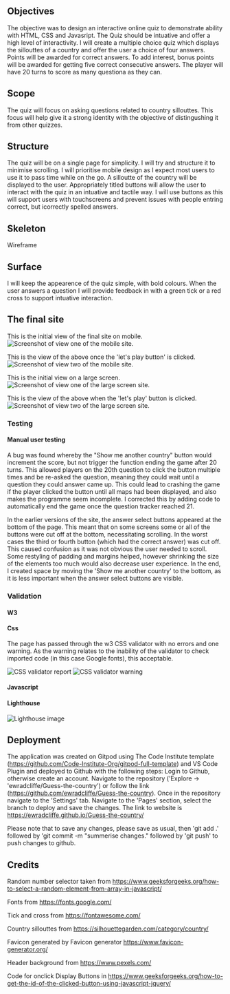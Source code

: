 ## Objectives
The objective was to design an interactive online quiz to demonstrate ability with HTML, CSS and Javasript. The Quiz should be intuative and offer a high level of interactivity.
I will create a multiple choice quiz which displays the sillouttes of a country and offer the user a choice of four answers. Points will be awarded for correct answers. To add interest, bonus points will be awarded for getting five correct consecutive answers. The player will have 20 turns to score as many questiona as they can.

## Scope
The quiz will focus on asking questions related to country sillouttes. This focus will help give it a strong identity with the objective of distingushing it from other quizzes.

## Structure
The quiz will be on a single page for simplicity. I will try and structure it to minimise scrolling. I will prioritise mobile design as I expect most users to use it to pass time while on the go. A silloutte of the country will be displayed to the user. Appropriately titled buttons will allow the user to interact with the quiz in an intuative and tactile way. I will use buttons as this will support users with touchscreens and prevent issues with people entring correct, but icorrectly spelled answers.

## Skeleton
Wireframe

## Surface
I will keep the appearence of the quiz simple, with bold colours. When the user answers a question I will provide feedback in with a green tick or a red cross to support intuative interaction. 

## The final site
This is the initial view of the final site on mobile. <br />
![Screenshot of view one of the mobile site.](assets/images/screenshotsmallone.png)

This is the view of the above once the 'let's play button' is clicked. <br />
![Screenshot of view two of the mobile site.](assets/images/screenshotsmalltwo.png)

This is the initial view on a large screen.
![Screenshot of view one of the large screen site.](assets/images/screenshotlargeone.png)

This is the view of the above when the 'let's play' button is clicked.
![Screenshot of view two of the large screen site.](assets/images/screenshotlargetwo.png)

### Testing
#### Manual user testing
A bug was found whereby the "Show me another country" button would increment the score, but not trigger the function ending the game after 20 turns. This allowed players on the 20th question to click the button multiple times and be re-asked the question, meaning they could wait until a question they could answer came up. This could lead to crashing the game if the player clicked the button until all maps had been displayed, and also makes the programme seem incomplete. I corrected this by adding code to automatically end the game once the question tracker reached 21.

In the earlier versions of the site, the answer select buttons appeared at the bottom of the page. This meant that on some screens some or all of the buttons were cut off at the bottom, necessitating scrolling. In the worst cases the third or fourth button (which had the correct answer) was cut off. This caused confusion as it was not obvious the user needed to scroll. Some restyling of padding and margins helped, however shrinking the size of the elements too much would also decrease user experience. In the end, I created space by moving the 'Show me another country' to the bottom, as it is less important when the answer select buttons are visible. 


### Validation
#### W3
#### Css
The page has passed through the w3 CSS validator with no errors and one warning. As the warning relates to the inability of the validator to check imported code (in this case Google fonts), this acceptable.

![CSS validator report](assets/images/w3cssvalidator1.png)
![CSS validator warning](assets/images/w3cssvalidator2.png)

#### Javascript
#### Lighthouse
![Lighthouse image](assets/images/lighthouse.png)

## Deployment
The application was created on Gitpod using The Code Institute template (https://github.com/Code-Institute-Org/gitpod-full-template) and VS Code Plugin and deployed to Github with the following steps:
Login to Github, otherwise create an account.
Navigate to the repository ('Explore -> 'ewradcliffe/Guess-the-country') or follow the link (https://github.com/ewradcliffe/Guess-the-country).
Once in the repository navigate to the 'Settings' tab.
Navigate to the 'Pages' section, select the branch to deploy and save the changes.
The link to website is https://ewradcliffe.github.io/Guess-the-country/

Please note that to save any changes, please save as usual, then 'git add .' followed by 'git commit -m "summerise changes." followed by 'git push' to push changes to github.

## Credits
Random number selector taken from https://www.geeksforgeeks.org/how-to-select-a-random-element-from-array-in-javascript/

Fonts from https://fonts.google.com/

Tick and cross from https://fontawesome.com/

Country sillouttes from https://silhouettegarden.com/category/country/

Favicon generated by Favicon generator https://www.favicon-generator.org/ 

Header background from https://www.pexels.com/

Code for onclick Display Buttons in https://www.geeksforgeeks.org/how-to-get-the-id-of-the-clicked-button-using-javascript-jquery/


